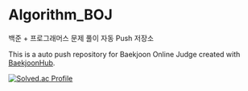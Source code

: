 # Algorithm_BOJ

백준 + 프로그래머스 문제 풀이 자동 Push 저장소

This is a auto push repository for Baekjoon Online Judge created with [BaekjoonHub](https://github.com/BaekjoonHub/BaekjoonHub).

[![Solved.ac Profile](http://mazassumnida.wtf/api/v2/generate_badge?boj=백준아이디)](https://solved.ac/we072200/)

